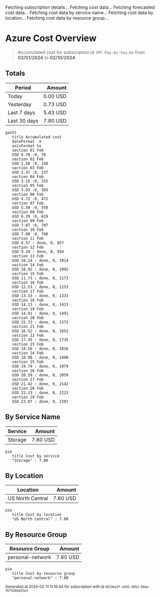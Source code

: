 Fetching subscription details...
Fetching cost data...
Fetching forecasted cost data...
Fetching cost data by service name...
Fetching cost data by location...
Fetching cost data by resource group...
# Azure Cost Overview

> Accumulated cost for subscription id `JPF Pay-As-You-Go` from **02/01/2024** to **02/10/2024**

## Totals

|Period|Amount|
|---|---:|
|Today|0.00 USD|
|Yesterday|0.73 USD|
|Last 7 days|5.43 USD|
|Last 30 days|7.80 USD|

```mermaid
gantt
   title Accumulated cost
   dateFormat  X
   axisFormat %s
   section 01 Feb
   USD 0.78 :0, 78
   section 02 Feb
   USD 1.58 :0, 158
   section 03 Feb
   USD 2.37 :0, 237
   section 04 Feb
   USD 3.15 :0, 315
   section 05 Feb
   USD 3.93 :0, 393
   section 06 Feb
   USD 4.72 :0, 472
   section 07 Feb
   USD 5.50 :0, 550
   section 08 Feb
   USD 6.29 :0, 629
   section 09 Feb
   USD 7.07 :0, 707
   section 10 Feb
   USD 7.80 :0, 780
   section 11 Feb
   USD 8.57 : done, 0, 857
   section 12 Feb
   USD 9.34 : done, 0, 934
   section 13 Feb
   USD 10.14 : done, 0, 1014
   section 14 Feb
   USD 10.92 : done, 0, 1092
   section 15 Feb
   USD 11.73 : done, 0, 1173
   section 16 Feb
   USD 12.53 : done, 0, 1253
   section 17 Feb
   USD 13.33 : done, 0, 1333
   section 18 Feb
   USD 14.13 : done, 0, 1413
   section 19 Feb
   USD 14.91 : done, 0, 1491
   section 20 Feb
   USD 15.72 : done, 0, 1572
   section 21 Feb
   USD 16.52 : done, 0, 1652
   section 22 Feb
   USD 17.35 : done, 0, 1735
   section 23 Feb
   USD 18.16 : done, 0, 1816
   section 24 Feb
   USD 18.98 : done, 0, 1898
   section 25 Feb
   USD 19.79 : done, 0, 1979
   section 26 Feb
   USD 20.59 : done, 0, 2059
   section 27 Feb
   USD 21.42 : done, 0, 2142
   section 28 Feb
   USD 22.23 : done, 0, 2223
   section 29 Feb
   USD 23.07 : done, 0, 2307
```

## By Service Name

|Service|Amount|
|---|---:|
|Storage|7.80 USD|

```mermaid
pie
   title Cost by service
   "Storage" : 7.80
```

## By Location

|Location|Amount|
|---|---:|
|US North Central|7.80 USD|

```mermaid
pie
   title Cost by location
   "US North Central" : 7.80
```

## By Resource Group

|Resource Group|Amount|
|---|---:|
|personal-network|7.80 USD|

```mermaid
pie
   title Cost by resource group
   "personal-network" : 7.80
```

<sup>Generated at 2024-02-11 11:16:44 for subscription with id `4913be3f-a345-4652-9bba-767418dd25e3`</sup>
